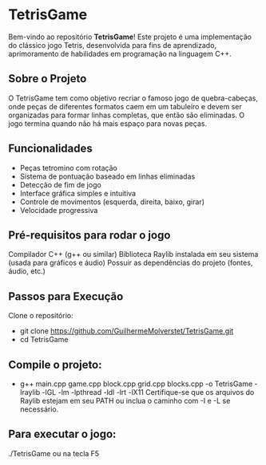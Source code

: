 # TetrisGame

Bem-vindo ao repositório **TetrisGame**! Este projeto é uma implementação do clássico jogo Tetris, desenvolvida para fins de aprendizado, aprimoramento de habilidades em programação na linguagem C++.

## Sobre o Projeto

O TetrisGame tem como objetivo recriar o famoso jogo de quebra-cabeças, onde peças de diferentes formatos caem em um tabuleiro e devem ser organizadas para formar linhas completas, que então são eliminadas. O jogo termina quando não há mais espaço para novas peças.

## Funcionalidades

- Peças tetromino com rotação
- Sistema de pontuação baseado em linhas eliminadas
- Detecção de fim de jogo
- Interface gráfica simples e intuitiva
- Controle de movimentos (esquerda, direita, baixo, girar)
- Velocidade progressiva
  
## Pré-requisitos para rodar o jogo
Compilador C++ (g++ ou similar)
Biblioteca Raylib instalada em seu sistema (usada para gráficos e áudio)
Possuir as dependências do projeto (fontes, áudio, etc.)

## Passos para Execução

Clone o repositório:
- git clone https://github.com/GuilhermeMolverstet/TetrisGame.git
- cd TetrisGame

## Compile o projeto:

- g++ main.cpp game.cpp block.cpp grid.cpp blocks.cpp -o TetrisGame -lraylib -lGL -lm -lpthread -ldl -lrt -lX11
Certifique-se que os arquivos do Raylib estejam em seu PATH ou inclua o caminho com -I e -L se necessário.

## Para executar o jogo:

./TetrisGame ou na tecla F5

